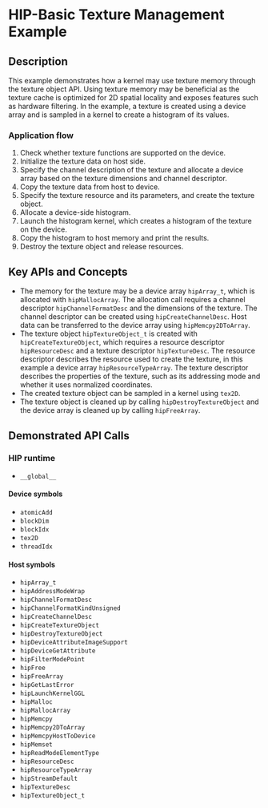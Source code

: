 # HIP-Basic Texture Management Example

## Description
This example demonstrates how a kernel may use texture memory through the texture object API. Using texture memory may be beneficial as the texture cache is optimized for 2D spatial locality and exposes features such as hardware filtering. In the example, a texture is created using a device array and is sampled in a kernel to create a histogram of its values.

### Application flow 
1. Check whether texture functions are supported on the device.
2. Initialize the texture data on host side.
3. Specify the channel description of the texture and allocate a device array based on the texture dimensions and channel descriptor.
4. Copy the texture data from host to device.
5. Specify the texture resource and its parameters, and create the texture object.
6. Allocate a device-side histogram.
7. Launch the histogram kernel, which creates a histogram of the texture on the device.
8. Copy the histogram to host memory and print the results.
9. Destroy the texture object and release resources.

## Key APIs and Concepts
- The memory for the texture may be a device array `hipArray_t`, which is allocated with `hipMallocArray`. The allocation call requires a channel descriptor `hipChannelFormatDesc` and the dimensions of the texture. The channel descriptor can be created using `hipCreateChannelDesc`. Host data can be transferred to the device array using `hipMemcpy2DToArray`.
- The texture object `hipTextureObject_t` is created with `hipCreateTextureObject`, which requires a resource descriptor `hipResourceDesc` and a texture descriptor `hipTextureDesc`. The resource descriptor describes the resource used to create the texture, in this example a device array `hipResourceTypeArray`. The texture descriptor describes the properties of the texture, such as its addressing mode and whether it uses normalized coordinates.
- The created texture object can be sampled in a kernel using `tex2D`.
- The texture object is cleaned up by calling `hipDestroyTextureObject` and the device array is cleaned up by calling `hipFreeArray`.

## Demonstrated API Calls
### HIP runtime
- `__global__`

#### Device symbols
- `atomicAdd`
- `blockDim`
- `blockIdx`
- `tex2D`
- `threadIdx`

#### Host symbols
- `hipArray_t`
- `hipAddressModeWrap`
- `hipChannelFormatDesc`
- `hipChannelFormatKindUnsigned`
- `hipCreateChannelDesc`
- `hipCreateTextureObject`
- `hipDestroyTextureObject`
- `hipDeviceAttributeImageSupport`
- `hipDeviceGetAttribute`
- `hipFilterModePoint`
- `hipFree`
- `hipFreeArray`
- `hipGetLastError`
- `hipLaunchKernelGGL`
- `hipMalloc`
- `hipMallocArray`
- `hipMemcpy`
- `hipMemcpy2DToArray`
- `hipMemcpyHostToDevice`
- `hipMemset`
- `hipReadModeElementType`
- `hipResourceDesc`
- `hipResourceTypeArray`
- `hipStreamDefault`
- `hipTextureDesc`
- `hipTextureObject_t`
